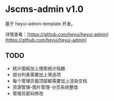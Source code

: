 # Jscms-admin v1.0

基于 heyui-admin-template 开发。

详情查看：[https://github.com/heyui/heyui-admin](https://github.com/heyui/heyui-admin)

## TODO

- 统计面板加上搜索统计指数
- 部分列表需要加上筛选项
- 每个管理页面顶部都需要加上渲染文档
- 资源管理-图片管理-分页系统整改
- 管理员密码修改